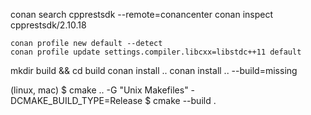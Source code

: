 conan search cpprestsdk --remote=conancenter
conan inspect cpprestsdk/2.10.18


    conan profile new default --detect
    conan profile update settings.compiler.libcxx=libstdc++11 default 

mkdir build && cd build
conan install ..
conan install .. --build=missing


(linux, mac)
$ cmake .. -G "Unix Makefiles" -DCMAKE_BUILD_TYPE=Release
$ cmake --build .